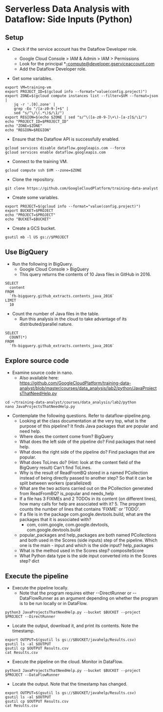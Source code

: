 # Serverless Data Analysis with Dataflow: Side Inputs (Python)

## Setup
- Check if the service account has the Dataflow Developer role.
    - Google Cloud Console > IAM & Admin > IAM > Permissions
    - Look for the principal *-compute@developer.gserviceaccount.com
    - Add the Dataflow Developer role.

- Get some variables.
```
export VM=training-vm
export PROJECT_ID=$(gcloud info --format="value(config.project)")
export ZONE=$(gcloud compute instances list --filter=$VM --format=json |
    jq -r '.[0].zone' |
    grep -Eo "/[a-z0-9-]+$" |
    sed "s/^\/\(.*\)$/\1/")
export REGION=$(echo $ZONE | sed "s/^\([a-z0-9-]\+\)-[a-z]$/\1/")
echo "PROJECT_ID=$PROJECT_ID"
echo "ZONE=$ZONE"
echo "REGION=$REGION"
```

- Ensure that the Dataflow API is successfully enabled.
```
gcloud services disable dataflow.googleapis.com --force
gcloud services enable dataflow.googleapis.com
```

- Connect to the training VM.
```
gcloud compute ssh $VM --zone=$ZONE
```

- Clone the repository.
```
git clone https://github.com/GoogleCloudPlatform/training-data-analyst
```

- Create some variables.
```
export PROJECT=$(gcloud info --format="value(config.project)")
export BUCKET=$PROJECT
echo "PROJECT=$PROJECT"
echo "BUCKET=$BUCKET"
```

- Create a GCS bucket.
```
gsutil mb -l US gs://$PROJECT
```

## Use BigQuery
- Run the following in BigQuery.
    - Google Cloud Console > BigQuery
    - This query returns the contents of 10 Java files in GitHub in 2016.
```
SELECT
  content
FROM
  `fh-bigquery.github_extracts.contents_java_2016`
LIMIT
  10
```

- Count the number of Java files in the table.
    - Run this analysis in the cloud to take advantage of its distributed/parallel nature.
```
SELECT
  COUNT(*)
FROM
  `fh-bigquery.github_extracts.contents_java_2016`
```

## Explore source code
- Examine source code in nano.
    - Also available here: https://github.com/GoogleCloudPlatform/training-data-analyst/blob/master/courses/data_analysis/lab2/python/JavaProjectsThatNeedHelp.py
```
cd ~/training-data-analyst/courses/data_analysis/lab2/python
nano JavaProjectsThatNeedHelp.py
```

- Contemplate the following questions. Refer to dataflow-pipeline.png.
    - Looking at the class documentation at the very top, what is the purpose of this pipeline? It finds Java packages that are popular and need help.
    - Where does the content come from? BigQuery
    - What does the left side of the pipeline do? Find packages that need help.
    - What does the right side of the pipeline do? Find packages that are popular.
    - What does ToLines do? (Hint: look at the content field of the BigQuery result) Can't find ToLines.
    - Why is the result of ReadFromBQ stored in a named PCollection instead of being directly passed to another step? So that it can be split between workers (parallelized)
    - What are the two actions carried out on the PCollection generated from ReadFromBQ? is_popular and needs_help
    - If a file has 3 FIXMEs and 2 TODOs in its content (on different lines), how many calls for help are associated with it? 5. The program counts the number of lines that contains 'FIXME' or 'TODO'.
    - If a file is in the package com.google.devtools.build, what are the packages that it is associated with?
        - com, coim.google, com.google.devtools, com.google.devtools.build
    - popular_packages and help_packages are both named PCollections and both used in the Scores (side inputs) step of the pipeline. Which one is the main - input and which is the side input? help_packages
    - What is the method used in the Scores step? compositeScore
    - What Python data type is the side input converted into in the Scores step? dict

## Execute the pipeline
- Execute the pipeline locally.
    - Note that the program requires either --DirectRunner or --DataFlowRunner
      as an argument depending on whether the program is to be run locally or in
      DataFlow.
```
python3 JavaProjectsThatNeedHelp.py --bucket $BUCKET --project $PROJECT --DirectRunner
```

- Locate the output, download it, and print its contents. Note the timestamp.
```
export OUTPUT=$(gsutil ls gs://$BUCKET/javahelp/Results.csv)
gsutil ls -al $OUTPUT
gsutil cp $OUTPUT Results.csv
cat Results.csv
```

- Execute the pipeline on the cloud. Monitor in DataFlow.
```
python3 JavaProjectsThatNeedHelp.py --bucket $BUCKET --project $PROJECT --DataFlowRunner
```

- Locate the output. Note that the timestamp has changed.
```
export OUTPUT=$(gsutil ls gs://$BUCKET/javahelp/Results.csv)
gsutil ls -al $OUTPUT
gsutil cp $OUTPUT Results.csv
cat Results.csv
```